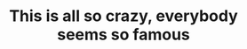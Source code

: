 ---
ee_id: '4270'
site: '1'
type: '2'
long_id: 2015-056 This is all so crazy, everybody seems so famous (catalog)
url: 2015-056-this-is-all-so-crazy-everybody-seems-so-famous-catalog
title: 'This is all so crazy, everybody seems so famous '
year: '2015'
medium: Exhibition Catalog
commission:
add_credit:
dims:
pitch:
ps:
live_url:
related:
youtube:
imgs: gamec-catalogue-2015-056-digital-database-ih.jpg
subheading: "(Catalog)"
year2: '2015'
download:
add_credits:
related_code:
layout: things-i-made
---